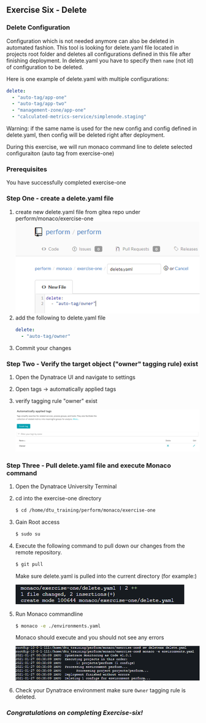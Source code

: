 ## Exercise Six - Delete

### Delete Configuration
Configuration which is not needed anymore can also be deleted in automated fashion. This tool is looking for delete.yaml file located in projects root folder and deletes all configurations defined in this file after finishing deployment. In delete.yaml you have to specify then `name` (not id) of configuration to be deleted.

Here is one example of delete.yaml with multiple configurations:
```yaml
delete:
  - "auto-tag/app-one"
  - "auto-tag/app-two"
  - "management-zone/app-one"    
  - "calculated-metrics-service/simplenode.staging" 
```
Warning: if the same name is used for the new config and config defined in delete.yaml, then config will be deleted right after deployment.

During this exercise, we will run monaco command line to delete selected configuraiton (auto tag from exercise-one)

### Prerequisites

You have successfully completed exercise-one


### Step One - create a delete.yaml file


1. create new delete.yaml file from gitea repo under perform/monaco/exercise-one
    ![Owner delete yaml](../../assets/images/delete_yaml.png)
2. add the following to delete.yaml file
    ```yaml
    delete:
      - "auto-tag/owner"
    ```
3. Commit your changes

### Step Two - Verify the target object ("owner" tagging rule) exist
1. Open the Dynatrace UI and navigate to settings
2. Open tags -> automatically applied tags
3. verify tagging rule "owner" exist

    ![Owner Tag](../../assets/images/Ownertagui.png)

### Step Three - Pull delete.yaml file and execute Monaco command

1. Open the Dynatrace University Terminal
2. cd into the exercise-one directory
    ```bash
    $ cd /home/dtu_training/perform/monaco/exercise-one
    ```
3. Gain Root access
    ```bash
    $ sudo su
    ```
4. Execute the following command to pull down our changes from the remote repository. 
    ```bash
    $ git pull
    ```
    Make sure delete.yaml is pulled into the current directory (for example:)

    ![Owner git pull yaml](../../assets/images/git_pull.png)

5. Run Monaco commandline

    ```bash
    $ monaco -e ./environments.yaml
    ```
    Monaco should execute and you should not see any errors

    ![Owner git pull yaml](../../assets/images/delete_console.png)

6. Check your Dynatrace environment make sure `Owner` tagging rule is deleted.



### ***Congratulations on completing Exercise-six!***




